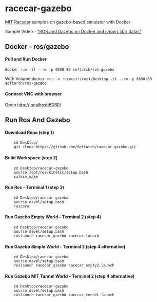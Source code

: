 # racecar-gazebo
[MIT Racecar](https://github.com/mit-racecar) samples on gazebo-based simulator with Docker

Sample Video - ["ROS and Gazebo on Docker and show Lidar datas"](https://www.youtube.com/watch?v=M1NWQW8Tv60)

## Docker - ros/gazebo

#### Pull and Run Docker
  ```docker run -it --rm -p 6080:80 softarch/ros-gazebo```
  
  With Volume
  ```docker run -v racecar:/root/Desktop -it --rm -p 6080:80 softarch/ros-gazebo```

#### Connect VNC with browser
Open [http://localhost:6080/](http://localhost:6080/)



## Run Ros And Gazebo
#### Download Repo (step 1)
        cd Desktop/
        git clone https://github.com/SoftArch/racecar-gazebo.git

#### Build Workspace (step 2)
        cd Desktop/racecar-gazebo
        source /opt/ros/kinetic/setup.bash
        catkin_make
        

#### Run Ros - Terminal 1 (step 3)
        cd Desktop/racecar-gazebo
        source devel/setup.bash
        roscore
        
        

#### Run Gazebo Empty World - Terminal 2 (step 4)
        cd Desktop/racecar-gazebo
        source devel/setup.bash
        roslaunch racecar_gazebo racecar.launch


#### Run Gazebo Simple World - Terminal 2 (step 4 alternative)
        cd Desktop/racecar-gazebo
        source devel/setup.bash
        roslaunch racecar_gazebo racecar_empty2.launch


#### Run Gazebo MIT Tunnel World - Terminal 2 (step 4 alternative)
        cd Desktop/racecar-gazebo
        source devel/setup.bash
        roslaunch racecar_gazebo racecar_tunnel.launch

  


